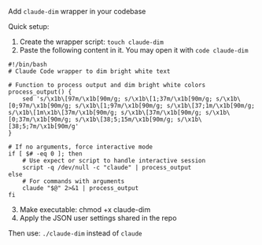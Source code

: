 Add `claude-dim` wrapper in your codebase

Quick setup:
1. Create the wrapper script: `touch claude-dim`
2. Paste the following content in it. You may open it with `code claude-dim`
```
#!/bin/bash
# Claude Code wrapper to dim bright white text

# Function to process output and dim bright white colors
process_output() {
    sed 's/\x1b\[97m/\x1b[90m/g; s/\x1b\[1;37m/\x1b[90m/g; s/\x1b\[0;97m/\x1b[90m/g; s/\x1b\[1;97m/\x1b[90m/g; s/\x1b\[37;1m/\x1b[90m/g; s/\x1b\[1m\x1b\[37m/\x1b[90m/g; s/\x1b\[37m/\x1b[90m/g; s/\x1b\[0;37m/\x1b[90m/g; s/\x1b\[38;5;15m/\x1b[90m/g; s/\x1b\[38;5;7m/\x1b[90m/g'
}

# If no arguments, force interactive mode
if [ $# -eq 0 ]; then
    # Use expect or script to handle interactive session
    script -q /dev/null -c "claude" | process_output
else
    # For commands with arguments
    claude "$@" 2>&1 | process_output
fi
```
3. Make executable: chmod +x claude-dim
4. Apply the JSON user settings shared in the repo

Then use: `./claude-dim` instead of `claude`
